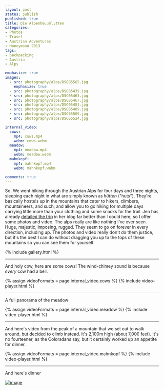 ```yaml
---
layout: post
status: publish
published: true
title: Die Alpenh&uuml;tten
categories:
- Photos
- Travel
- Austrian Adventures
- Honeymoon 2013
tags:
- backpacking
- Austria
- Alps

emphasize: true
images:
  - src: photography/alps/DSC05585.jpg
    emphasize: true
  - src: photography/alps/DSC05439.jpg
  - src: photography/alps/DSC05463.jpg
  - src: photography/alps/DSC05467.jpg
  - src: photography/alps/DSC05481.jpg
  - src: photography/alps/DSC05489.jpg
  - src: photography/alps/DSC05509.jpg
  - src: photography/alps/DSC05524.jpg

internal_video:
  cows:
    mp4: cows.mp4
    webm: cows.webm
  meadow:
    mp4: meadow.mp4
    webm: meadow.webm
  mahnkopf:
    mp4: mahnkopf.mp4
    webm: mahnkopf.webm

comments: true
---
```



So. We went hiking through the Austrian Alps for four days and three nights, sleeping each night in what are simply known as <em>h&uuml;tten</em> ("huts"). They're basically hostels up in the mountains that cater to hikers, climbers, mountaineers, and such, and allow you to go hiking for multiple days carrying little more than your clothing and some snacks for the trail. Jen has already <a href="http://www.slithy-tove.net/archives/1544" target="blank">detailed the trip</a> in her blog far better than I could here, so I offer some photos and video. The alps really are like nothing I've ever seen. Huge, majestic, imposing, rugged. They seem to go on forever in every direction, including up. The photos and video really don't do them justice, but it's the best I can do without dragging you up to the tops of these mountains so you can see them for yourself.


{% include gallery.html %}

----

And holy cow, here are some cows! The wind-chimey sound is because <em>every</em> cow had a bell.

{% assign videoFormats = page.internal_video.cows %}
{% include video-player.html %}

----

A full panorama of the meadow

{% assign videoFormats = page.internal_video.meadow %}
{% include video-player.html %}

----

And here's video from the peak of a mountain that we set out to walk around, but decided to climb instead. It's 2,100m high (about 7,000 feet). It's no fourteener, as the Coloradans say, but it certainly worked up an appetite for dinner.

{% assign videoFormats = page.internal_video.mahnkopf %}
{% include video-player.html %}

----

And here's dinner


<a href="{{ site.cdn_path }}/large/posts/misc/wpid-20130715_180239.jpg"><img class="alignnone size-full" title="20130715_180239.jpg" alt="image" src="{{ site.cdn_path }}/thumbs/posts/misc/wpid-20130715_180239.jpg" /></a>
